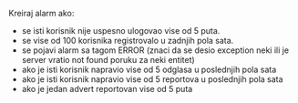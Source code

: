 Kreiraj alarm ako:
  - se isti korisnik nije uspesno ulogovao vise od 5 puta.
  - se vise od 100 korisnika registrovalo u zadnjih pola sata.
  - se pojavi alarm sa tagom ERROR (znaci da se desio exception neki ili je server vratio not found poruku za neki entitet)
  - ako je isti korisnik napravio vise od 5 odglasa u poslednjih pola sata
  - ako je isti korisnik napravio vise od 5 reportova u poslednjih pola sata
  - ako je jedan advert reportovan vise od 5 puta
